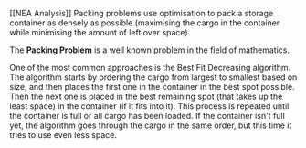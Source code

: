 [[NEA Analysis]]
Packing problems use optimisation to pack a storage container as densely as possible (maximising the cargo in the container while minimising the amount of left over space). 

The **Packing Problem** is a well known problem in the field of mathematics.

One of the most common approaches is the Best Fit Decreasing algorithm.
The algorithm starts by ordering the cargo from largest to smallest based on size, and then places the first one in the container in the best spot possible. Then the next one is placed in the best remaining spot (that takes up the least space) in the container (if it fits into it). This process is repeated until the container is full or all cargo has been loaded. If the container isn't full yet, the algorithm goes through the cargo in the same order, but this time it tries to use even less space.
